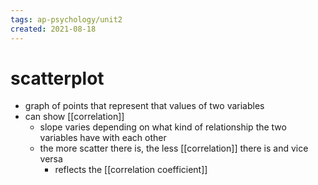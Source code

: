 ```yaml
---
tags: ap-psychology/unit2 
created: 2021-08-18
---
```


# scatterplot

- graph of points that represent that values of two variables
- can show [[correlation]]
	- slope varies depending on what kind of relationship the two variables have with each other
	- the more scatter there is, the less [[correlation]] there is and vice versa
		- reflects the [[correlation coefficient]] 
